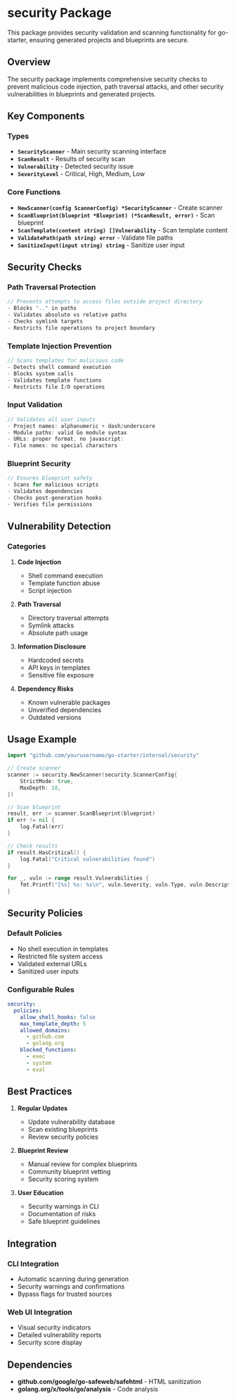 # security Package

This package provides security validation and scanning functionality for go-starter, ensuring generated projects and blueprints are secure.

## Overview

The security package implements comprehensive security checks to prevent malicious code injection, path traversal attacks, and other security vulnerabilities in blueprints and generated projects.

## Key Components

### Types

- **`SecurityScanner`** - Main security scanning interface
- **`ScanResult`** - Results of security scan
- **`Vulnerability`** - Detected security issue
- **`SeverityLevel`** - Critical, High, Medium, Low

### Core Functions

- **`NewScanner(config ScannerConfig) *SecurityScanner`** - Create scanner
- **`ScanBlueprint(blueprint *Blueprint) (*ScanResult, error)`** - Scan blueprint
- **`ScanTemplate(content string) []Vulnerability`** - Scan template content
- **`ValidatePath(path string) error`** - Validate file paths
- **`SanitizeInput(input string) string`** - Sanitize user input

## Security Checks

### Path Traversal Protection
```go
// Prevents attempts to access files outside project directory
- Blocks ".." in paths
- Validates absolute vs relative paths
- Checks symlink targets
- Restricts file operations to project boundary
```

### Template Injection Prevention
```go
// Scans templates for malicious code
- Detects shell command execution
- Blocks system calls
- Validates template functions
- Restricts file I/O operations
```

### Input Validation
```go
// Validates all user inputs
- Project names: alphanumeric + dash/underscore
- Module paths: valid Go module syntax
- URLs: proper format, no javascript:
- File names: no special characters
```

### Blueprint Security
```go
// Ensures blueprint safety
- Scans for malicious scripts
- Validates dependencies
- Checks post-generation hooks
- Verifies file permissions
```

## Vulnerability Detection

### Categories

1. **Code Injection**
   - Shell command execution
   - Template function abuse
   - Script injection

2. **Path Traversal**
   - Directory traversal attempts
   - Symlink attacks
   - Absolute path usage

3. **Information Disclosure**
   - Hardcoded secrets
   - API keys in templates
   - Sensitive file exposure

4. **Dependency Risks**
   - Known vulnerable packages
   - Unverified dependencies
   - Outdated versions

## Usage Example

```go
import "github.com/yourusername/go-starter/internal/security"

// Create scanner
scanner := security.NewScanner(security.ScannerConfig{
    StrictMode: true,
    MaxDepth: 10,
})

// Scan blueprint
result, err := scanner.ScanBlueprint(blueprint)
if err != nil {
    log.Fatal(err)
}

// Check results
if result.HasCritical() {
    log.Fatal("Critical vulnerabilities found")
}

for _, vuln := range result.Vulnerabilities {
    fmt.Printf("[%s] %s: %s\n", vuln.Severity, vuln.Type, vuln.Description)
}
```

## Security Policies

### Default Policies
- No shell execution in templates
- Restricted file system access
- Validated external URLs
- Sanitized user inputs

### Configurable Rules
```yaml
security:
  policies:
    allow_shell_hooks: false
    max_template_depth: 5
    allowed_domains:
      - github.com
      - golang.org
    blocked_functions:
      - exec
      - system
      - eval
```

## Best Practices

1. **Regular Updates**
   - Update vulnerability database
   - Scan existing blueprints
   - Review security policies

2. **Blueprint Review**
   - Manual review for complex blueprints
   - Community blueprint vetting
   - Security scoring system

3. **User Education**
   - Security warnings in CLI
   - Documentation of risks
   - Safe blueprint guidelines

## Integration

### CLI Integration
- Automatic scanning during generation
- Security warnings and confirmations
- Bypass flags for trusted sources

### Web UI Integration
- Visual security indicators
- Detailed vulnerability reports
- Security score display

## Dependencies

- **github.com/google/go-safeweb/safehtml** - HTML sanitization
- **golang.org/x/tools/go/analysis** - Code analysis